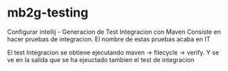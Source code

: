 # mb2g-testing

Configurar intellij - Generacion de Test Integracion con Maven
Consiste en hacer pruebas de integracion. El nombre de estas pruebas acaba en IT

El test Integracion se obtiene ejecutando maven -> filecycle -> verify. Y se ve en la salida que se ha ejeuctado tambien el test de integracion
